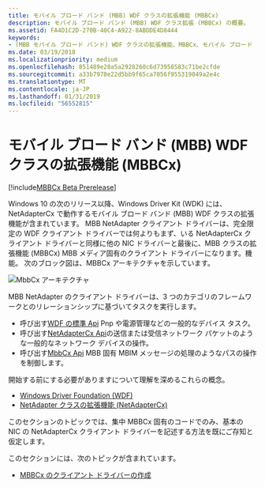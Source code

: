 ```yaml
---
title: モバイル ブロード バンド (MBB) WDF クラスの拡張機能 (MBBCx)
description: モバイル ブロード バンド (MBB) WDF クラス拡張 (MBBCx) の概要。
ms.assetid: FA4D1C2D-270B-40C4-A922-8ABDDE4D8444
keywords:
- (MBB モバイル ブロード バンド) WDF クラスの拡張機能、MBBCx、モバイル ブロード バンド NetAdapterCx
ms.date: 03/19/2018
ms.localizationpriority: medium
ms.openlocfilehash: 851489e28a5a2928260c6d73958583c71be2cfde
ms.sourcegitcommit: a33b7978e22d5bb9f65ca7056f955319049a2e4c
ms.translationtype: MT
ms.contentlocale: ja-JP
ms.lasthandoff: 01/31/2019
ms.locfileid: "56552815"
---
```

# <a name="mobile-broadband-mbb-wdf-class-extension-mbbcx"></a>モバイル ブロード バンド (MBB) WDF クラスの拡張機能 (MBBCx)

[!include[MBBCx Beta Prerelease](../mbbcx-beta-prerelease.md)]

Windows 10 の次のリリース以降、Windows Driver Kit (WDK) には、NetAdapterCx で動作するモバイル ブロード バンド (MBB) WDF クラスの拡張機能が含まれています。 MBB NetAdapter クライアント ドライバーは、完全限定の WDF クライアント ドライバーでは何よりもまず、いる NetAdapterCx クライアント ドライバーと同様に他の NIC ドライバーと最後に、MBB クラスの拡張機能 (MBBCx) MBB メディア固有のクライアント ドライバーになります。機能。 次のブロック図は、MBBCx アーキテクチャを示しています。

![MbbCx アーキテクチャ](images/MbbCx.png)

MBB NetAdapter のクライアント ドライバーは、3 つのカテゴリのフレームワークとのリレーションシップに基づいてタスクを実行します。

- 呼び出す[WDF の標準 Api](https://docs.microsoft.com/windows-hardware/drivers/ddi/content/_wdf/) Pnp や電源管理などの一般的なデバイス タスク。
- 呼び出す[NetAdapterCx Api](https://docs.microsoft.com/windows-hardware/drivers/ddi/content/_netvista/#netadaptercx)の送信または受信ネットワーク パケットのような一般的なネットワーク デバイスの操作。
- 呼び出す[MbbCx Api](https://docs.microsoft.com/windows-hardware/drivers/ddi/content/_netvista/#mbbcx) MBB 固有 MBIM メッセージの処理のようなパスの操作を制御します。

開始する前にする必要がありますについて理解を深めるこれらの概念。

- [Windows Driver Foundation (WDF)](../wdf/using-the-framework-to-develop-a-driver.md)
- [NetAdapter クラスの拡張機能 (NetAdapterCx)](index.md)

このセクションのトピックでは、集中 MBBCx 固有のコードでのみ、基本の NIC の NetAdapterCx クライアント ドライバーを記述する方法を既にご存知と仮定します。

このセクションには、次のトピックが含まれています。

- [MBBCx のクライアント ドライバーの作成](writing-an-mbbcx-client-driver.md)
